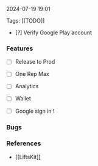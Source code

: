 
2024-07-19 19:01

Tags: [[TODO]]

- [?] Verify Google Play account


### Features
- [ ] Release to Prod

- [ ] One Rep Max
- [ ] Analytics
- [ ] Wallet 
- [ ] Google sign in !

### Bugs


### References
- [[LiftsKit]]
